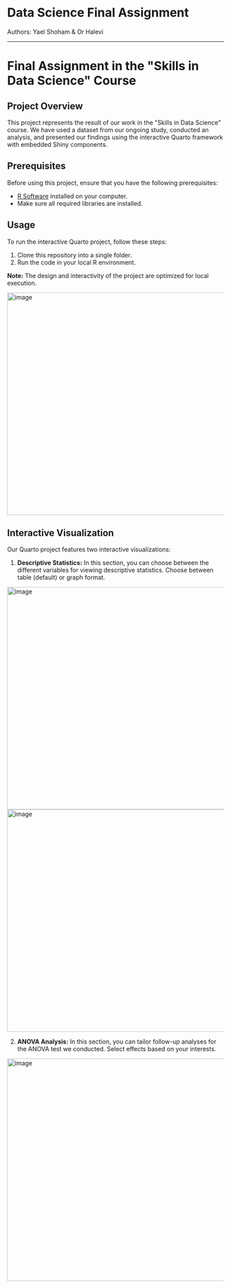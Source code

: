 # Data Science Final Assignment
Authors: Yael Shoham & Or Halevi

---

# Final Assignment in the "Skills in Data Science" Course

## Project Overview

This project represents the result of our work in the "Skills in Data Science" course. We have used a dataset from our ongoing study, conducted an analysis, and presented our findings using the interactive Quarto framework with embedded Shiny components.

## Prerequisites

Before using this project, ensure that you have the following prerequisites:

- [R Software](https://www.r-project.org/) installed on your computer.
- Make sure all required libraries are installed.

## Usage

To run the interactive Quarto project, follow these steps:

1. Clone this repository into a single folder.
2. Run the code in your local R environment.

**Note:** The design and interactivity of the project are optimized for local execution.

<img width="517" alt="image" src="https://github.com/OrHalevi1/DataScienceFinalAssignment/assets/128979539/38dfc22c-5da7-4c82-9333-a2919a82bef7">

## Interactive Visualization

Our Quarto project features two interactive visualizations:

1. **Descriptive Statistics:** In this section, you can choose between the different variables for viewing descriptive statistics. Choose between table (default) or graph format.

<img width="517" alt="image" src="https://github.com/OrHalevi1/DataScienceFinalAssignment/assets/128979539/bd2b0416-afdd-4ff6-88e4-94d9f96e7968">

<img width="517" alt="image" src="https://github.com/OrHalevi1/DataScienceFinalAssignment/assets/128979539/95b5339e-325b-4b4b-8cb5-ba273e96a414">

2. **ANOVA Analysis:** In this section, you can tailor follow-up analyses for the ANOVA test we conducted. Select effects based on your interests.

<img width="517" alt="image" src="https://github.com/OrHalevi1/DataScienceFinalAssignment/assets/128979539/1ef2f207-4948-4189-bf80-0b4953bdb189">
